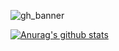 
![gh_banner](https://user-images.githubusercontent.com/54954621/87253918-24a38700-c43c-11ea-8449-72f20feec967.jpg)


[![Anurag's github stats](https://github-readme-stats.vercel.app/api?username=whitneykidd&hide=["stars","issues"]&title_color=fff&icon_color=79ff97&text_color=9f9f9f&bg_color=151515)](https://github.com/anuraghazra/github-readme-stats)

<!--
**whitneykidd/whitneykidd** is a ✨ _special_ ✨ repository because its `README.md` (this file) appears on your GitHub profile.


Here are some ideas to get you started:

- 🔭 I’m currently working on ...
- 🌱 I’m currently learning ...
- 👯 I’m looking to collaborate on ...
- 🤔 I’m looking for help with ...
- 💬 Ask me about ...
- 📫 How to reach me: ...
- 😄 Pronouns: ...
- ⚡ Fun fact: ...
-->
